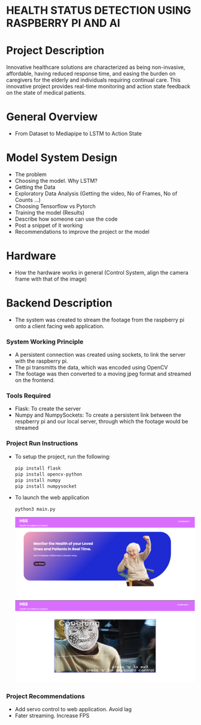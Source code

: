 # HEALTH STATUS DETECTION USING RASPBERRY PI AND AI

# Project Description

Innovative healthcare solutions are characterized as being non-invasive, affordable, having reduced response time, and easing the burden on caregivers for the elderly and individuals requiring continual care. This innovative project provides real-time monitoring and action state feedback on the state of medical patients. 

# General Overview
- From Dataset to Mediapipe to LSTM to Action State

# Model System Design
- The problem
- Choosing the model. Why LSTM?
- Getting the Data
- Exploratory Data Analysis (Getting the video, No of Frames, No of Counts ...)
- Choosing Tensorflow vs Pytorch
- Training the model (Results)
- Describe how someone can use the code
- Post a snippet of it working
- Recommendations to improve the project or the model

# Hardware
- How the hardware works in general (Control System, align the camera frame with that of the image)

# Backend Description
- The system was created to stream the footage from the raspberry pi onto a client facing web application.

### System Working Principle
- A persistent connection was created using sockets, to link the server with the raspberry pi.
- The pi transmitts the data, which was encoded using OpenCV
- The footage was then converted to a moving jpeg format and streamed on the frontend.
  
### Tools Required
- Flask: To create the server
- Numpy and NumpySockets: To create a persistent link between the respberry pi and our local server, through which the footage would be streamed
  
### Project Run Instructions
- To setup the project, run the following:
  ```
  pip install flask
  pip install opencv-python
  pip install numpy
  pip install numpysocket
  ```
- To launch the web application
  ```
  python3 main.py
  ```
  ![Home page](home.png)
  ![Working model](./web-screenshot.jpg)

### Project Recommendations
- Add servo control to web application. Avoid lag
- Fater streaming. Increase FPS